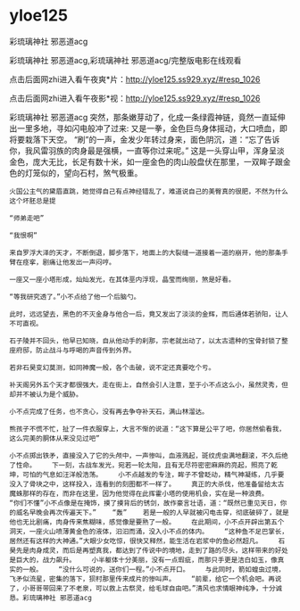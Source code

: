 # yloe125
彩琉璃神社 邪恶道acg

彩琉璃神社 邪恶道acg,彩琉璃神社 邪恶道acg/完整版电影在线观看

点击后面网zhi进入看午夜爽*片：http://yloe125.ss929.xyz/#resp_1026

点击后面网zhi进入看午夜影*视：http://yloe125.ss929.xyz/#resp_1026

彩琉璃神社 邪恶道acg    突然，那条嫩芽动了，化成一条绿霞神链，竟然一直延伸出一里多地，寻如闪电般冲了过来:    又是一拳，金色巨鸟身体摇动，大口喷血，即将要栽落下天空。    “刷”的一声，金发少年转过身来，面色阴沉，道：“忘了告诉你，我风雷羽族的肉身最是强横，一直等你过来呢。”    这是一头穿山甲，浑身呈淡金色，庞大无比，长足有数十米，如一座金色的肉山般盘伏在那里，一双眸子跟金色的灯笼似的，望向石村，煞气极重。

    火国公主气的黛眉直跳，她觉得自己有点神经错乱了，难道说自己的美臀真的很肥，不然为什么这个坏胚总是提

    “师弟走吧”

    “我恨啊”

    来自罗浮大泽的天才，不断倒退，脚步落下，地面上的大裂缝一道接着一道的崩开，他的那条手臂在痉挛，剧痛让他发出一声闷哼。

    一座又一座小塔形成，灿灿发光，在其体垩内浮现，晶莹而绚丽，煞是好看。

    “等我研究透了。”小不点给了他一个后脑勺。

    此时，远远望去，黑色的不灭金身与他合一后，竟又发出了淡淡的金辉，而后通体若骄阳，让人不可直视。

    石子陵并不回头，他早已知晓，自从他动手的刹那，宗老就出动了，以太古遗种的宝骨封锁了整座府邸，防止战斗与呼喝的声音传到外界。

    若非石昊变幻莫测，如同神魔一般，各个击破，说不定还真要吃个亏。

    补天阁另外五个天才都很强大，走在街上，自然会引人注意，至于小不点这么小，虽然灵秀，但却并不被认为是个威胁。

    小不点完成了任务，也不贪心，没有再去争夺补天石，满山林溜达。

    熊孩子不慌不忙，扯了一件衣服穿上，大言不惭的说道：“这下算是公平了吧，你居然偷看我，这么完美的胴体从来没见过吧”

    小不点掷出铁矛，直接没入了它的头颅中，一声惨叫，血液溅起，斑纹虎虫满地翻滚，不久后绝了性命。    下一刻，古战车发光，宛若一轮太阳，且有无尽符密密麻麻的亮起，照亮了乾坤，可怕的气息如汪洋般浩荡。    小不点越发的专注，眸子不曾眨动，精气神凝练，几乎要没入了骨块之中，这样投入，连看到的刻图都不一样了。    真正的大杀伐，他准备留给太古魔蛛那样的存在，而非在这里，因为他觉得在此挥霍小塔的使用机会，实在是一种浪费。    “你们不懂”小不点像是在掩饰，摸了摸背后的锈剑，故作豪言壮语，道：“既然已重见天日，你的威名早晚会再次传遍天下。”    “轰”    若是一般的人早就被闪电击穿，彻底破碎了，就是他也无比剧痛，肉身传来焦糊味，感觉像是要熟了一般。    在此期间，小不点开辟出第五个洞天，一座火山喷薄黄金色的液体，汩汩而涌，没入小不点的体内。    “这种鱼不足巴掌长，居然还有这样的大神通。”大眼少女吃惊，很快又释然，能生活在岩浆中的鱼必然超凡。    石昊先是肉身成灵，而后是再塑真我，都达到了传说中的境地，走到了路的尽头，这样带来的好处是巨大的，战力飙升。    小半躯体十分美丽，没有一点瑕疵，而那只手更是洁白如玉，像真实的一般。    “没什么可说的，送你们一程。”小不点开口。    与此同时，箭如蝗虫过境，飞矛似流星，密集的落下，狈村那里传来成片的惨叫声。    “前辈，给它一个机会吧。再说了，小哥哥带回来了不老泉，可以救上古祭灵，给毛球自由吧。”清风也求情眼神纯净，十分诚恳。彩琉璃神社 邪恶道acg
